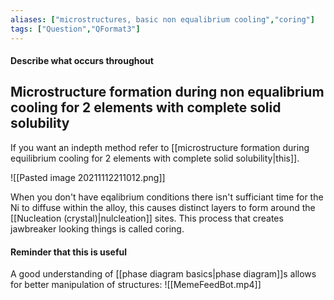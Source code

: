 ```yaml
---
aliases: ["microstructures, basic non equalibrium cooling","coring"]
tags: ["Question","QFormat3"]
---
```


#### Describe what occurs throughout
## Microstructure formation during non equalibrium cooling for 2 elements with complete solid solubility
If you want an indepth method refer to [[microstructure formation during equilibrium cooling for 2 elements with complete solid solubility|this]].

![[Pasted image 20211112211012.png]]

When you don't have eqalibrium conditions there isn't sufficiant time for the Ni to diffuse within the alloy, this causes distinct layers to form around the [[Nucleation (crystal)|nulcleation]] sites. This process that creates jawbreaker looking things is called coring.

#### Reminder that this is useful
A good understanding of [[phase diagram basics|phase diagram]]s allows for better manipulation of structures:
![[MemeFeedBot.mp4]]